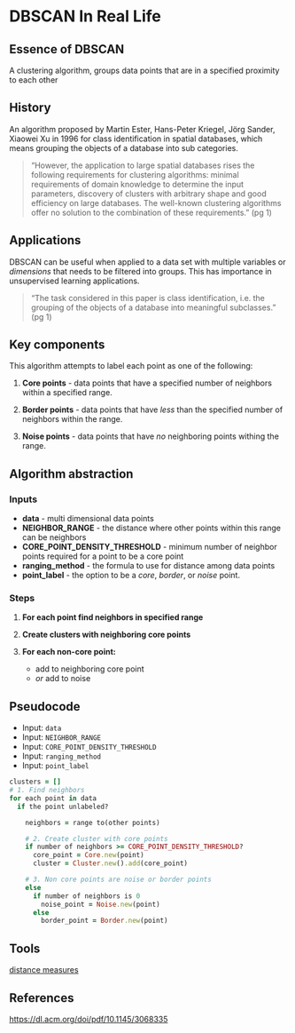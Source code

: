 # DBSCAN In Real Life

## Essence of DBSCAN
A clustering algorithm, groups data points that are in a specified proximity to each other

## History
An algorithm proposed by Martin Ester, Hans-Peter Kriegel, Jörg Sander, Xiaowei Xu in 1996 for class identification in spatial databases, which means grouping the objects of a database into sub categories.

>“However, the application to large spatial databases rises the following requirements for clustering algorithms: minimal requirements of domain knowledge to determine the input parameters, discovery of clusters with arbitrary shape and good efficiency on large databases. The well-known clustering algorithms offer no solution to the combination of these requirements.” (pg 1)

## Applications
DBSCAN can be useful when applied to a data set with multiple variables or *dimensions* that needs to be filtered into groups. This has importance in unsupervised learning applications.

> “The task considered in this paper is class identification, i.e. the grouping of the objects of a database into meaningful subclasses.” (pg 1)

## Key components
This algorithm attempts to label each point as one of the following:

1. **Core points** - data points that have a specified number of neighbors within a specified range.
   
2. **Border points** - data points that have *less* than the specified number of neighbors within the range.
   
3. **Noise points** - data points that have *no* neighboring points withing the range.
    
## Algorithm abstraction

### Inputs
- **data** - multi dimensional data points
- **NEIGHBOR_RANGE** - the distance where other points within this range can be neighbors
- **CORE_POINT_DENSITY_THRESHOLD** - minimum number of neighbor points required for a point to be a core point
- **ranging_method** - the formula to use for distance among data points
- **point_label** - the option to be a *core*, *border*, or *noise* point. 

### Steps
1. **For each point find neighbors in specified range**
   
2. **Create clusters with neighboring core points**
   
3. **For each non-core point:**
   - add to neighboring core point
   - *or* add to noise

## Pseudocode
- Input: `data`
- Input: `NEIGHBOR_RANGE`
- Input: `CORE_POINT_DENSITY_THRESHOLD`
- Input: `ranging_method`
- Input: `point_label`
  
```ruby
clusters = []
# 1. Find neighbors
for each point in data
  if the point unlabeled?

    neighbors = range to(other points)

    # 2. Create cluster with core points
    if number of neighbors >= CORE_POINT_DENSITY_THRESHOLD?
      core_point = Core.new(point)
      cluster = Cluster.new().add(core_point)

    # 3. Non core points are noise or border points
    else
      if number of neighbors is 0
        noise_point = Noise.new(point)
      else
        border_point = Border.new(point)
```

## Tools

[distance measures](https://github.com/reddavis/Distance-Measures)

## References

https://dl.acm.org/doi/pdf/10.1145/3068335
